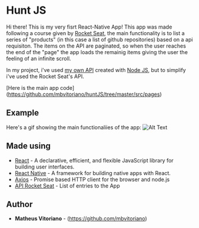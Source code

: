 # Hunt JS

Hi there!
This is my very fisrt React-Native App!
This app was made following a course given by [Rocket Seat](https://rocketseat.com.br/), the main functionality is to list a series of "products" (in this case a list of github repositories) based on a api requisiton.
 The items on the API are paginated, so when the user reaches the end of the "page" the app loads the remainig items giving the user the feeling of an infinite scroll.
 
 In my project, i've used [my own API](https://github.com/mbvitoriano/node-api) created with [Node JS](https://github.com/nodejs/node), but to simplify i've used the Rocket Seat's API.

 [Here is the main app code] (https://github.com/mbvitoriano/huntJS/tree/master/src/pages)
  


## Example

Here's a gif showing the main functionaliies of the app:
![Alt Text](example.gif)


## Made using

* [React](https://github.com/facebook/react) - A declarative, efficient, and flexible JavaScript library for building user interfaces.
* [React Native](https://github.com/facebook/react-native) - A framework for building native apps with React.
* [Axios](https://github.com/axios/axios) - Promise based HTTP client for the browser and node.js
* [API Rocket Seat](http://rocketseat-node.herokuapp.com/api/products) - List of entries to the App

## Author

* **Matheus Vitoriano** - (https://github.com/mbvitoriano)



